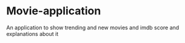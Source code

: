 # Movie-application
An application to show trending and new movies and imdb score and explanations about it

